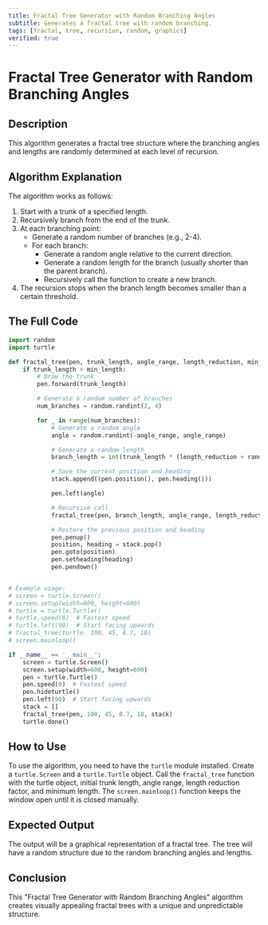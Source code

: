```yaml
---
title: Fractal Tree Generator with Random Branching Angles
subtitle: Generates a fractal tree with random branching.
tags: [fractal, tree, recursion, random, graphics]
verified: true
---
```


# Fractal Tree Generator with Random Branching Angles

## Description

This algorithm generates a fractal tree structure where the branching angles and lengths are randomly determined at each level of recursion.

## Algorithm Explanation

The algorithm works as follows:

1.  Start with a trunk of a specified length.
2.  Recursively branch from the end of the trunk.
3.  At each branching point:
    *   Generate a random number of branches (e.g., 2-4).
    *   For each branch:
        *   Generate a random angle relative to the current direction.
        *   Generate a random length for the branch (usually shorter than the parent branch).
        *   Recursively call the function to create a new branch.
4.  The recursion stops when the branch length becomes smaller than a certain threshold.

## The Full Code

```python
import random
import turtle

def fractal_tree(pen, trunk_length, angle_range, length_reduction, min_length, stack):
    if trunk_length > min_length:
        # Draw the trunk
        pen.forward(trunk_length)

        # Generate a random number of branches
        num_branches = random.randint(2, 4)

        for _ in range(num_branches):
            # Generate a random angle
            angle = random.randint(-angle_range, angle_range)

            # Generate a random length
            branch_length = int(trunk_length * (length_reduction + random.uniform(-0.2, 0.2))) # Add some randomness to length reduction

            # Save the current position and heading
            stack.append((pen.position(), pen.heading()))

            pen.left(angle)

            # Recursive call
            fractal_tree(pen, branch_length, angle_range, length_reduction, min_length, stack)

            # Restore the previous position and heading
            pen.penup()
            position, heading = stack.pop()
            pen.goto(position)
            pen.setheading(heading)
            pen.pendown()


# Example usage:
# screen = turtle.Screen()
# screen.setup(width=600, height=600)
# turtle = turtle.Turtle()
# turtle.speed(0)  # Fastest speed
# turtle.left(90)  # Start facing upwards
# fractal_tree(turtle, 100, 45, 0.7, 10)
# screen.mainloop()

if __name__ == '__main__':
    screen = turtle.Screen()
    screen.setup(width=600, height=600)
    pen = turtle.Turtle()
    pen.speed(0)  # Fastest speed
    pen.hideturtle()
    pen.left(90)  # Start facing upwards
    stack = []
    fractal_tree(pen, 100, 45, 0.7, 10, stack)
    turtle.done()
```

## How to Use

To use the algorithm, you need to have the `turtle` module installed.  Create a `turtle.Screen` and a `turtle.Turtle` object.  Call the `fractal_tree` function with the turtle object, initial trunk length, angle range, length reduction factor, and minimum length.  The `screen.mainloop()` function keeps the window open until it is closed manually.

## Expected Output

The output will be a graphical representation of a fractal tree. The tree will have a random structure due to the random branching angles and lengths.

## Conclusion

This "Fractal Tree Generator with Random Branching Angles" algorithm creates visually appealing fractal trees with a unique and unpredictable structure.

